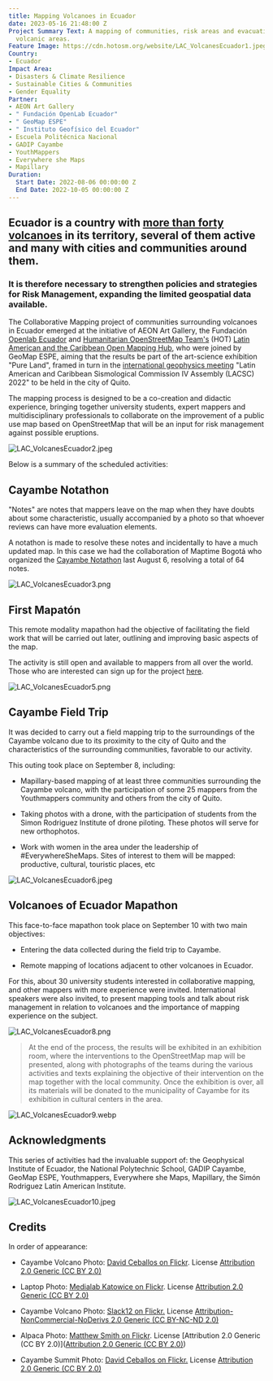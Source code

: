 ```yaml
---
title: Mapping Volcanoes in Ecuador
date: 2023-05-16 21:48:00 Z
Project Summary Text: A mapping of communities, risk areas and evacuation routes in
  volcanic areas.
Feature Image: https://cdn.hotosm.org/website/LAC_VolcanesEcuador1.jpeg
Country:
- Ecuador
Impact Area:
- Disasters & Climate Resilience
- Sustainable Cities & Communities
- Gender Equality
Partner:
- AEON Art Gallery
- " Fundación OpenLab Ecuador"
- " GeoMap ESPE"
- " Instituto Geofísico del Ecuador"
- Escuela Politécnica Nacional
- GADIP Cayambe
- YouthMappers
- Everywhere she Maps
- Mapillary
Duration:
  Start Date: 2022-08-06 00:00:00 Z
  End Date: 2022-10-05 00:00:00 Z
---
```


## Ecuador is a country with [more than forty volcanoes](https://en.wikipedia.org/wiki/List_of_volcanoes_in_Ecuador) in its territory, several of them active and many with cities and communities around them.

### It is therefore necessary to strengthen policies and strategies for Risk Management, expanding the limited geospatial data available.

The Collaborative Mapping project of communities surrounding volcanoes in Ecuador emerged at the initiative of AEON Art Gallery, the Fundación [Openlab Ecuador](https://openlab.ec/) and [Humanitarian OpenStreetMap Team's](https://www.hotosm.org/) (HOT) [Latin American and the Caribbean Open Mapping Hub](https://www.hotosm.org/hubs/latam-hub), who were joined by GeoMap ESPE, aiming that the results be part of the art-science exhibition "Pure Land", framed in turn in the [international geophysics meeting](http://www.lacsc2022quito.com/) "Latin American and Caribbean Sismological Commission IV Assembly (LACSC) 2022" to be held in the city of Quito.

The mapping process is designed to be a co-creation and didactic experience, bringing together university students, expert mappers and multidisciplinary professionals to collaborate on the improvement of a public use map based on OpenStreetMap that will be an input for risk management against possible eruptions.

![LAC_VolcanesEcuador2.jpeg](https://cdn.hotosm.org/website/LAC_VolcanesEcuador2.jpeg)

Below is a summary of the scheduled activities:

## Cayambe Notathon

"Notes" are notes that mappers leave on the map when they have doubts about some characteristic, usually accompanied by a photo so that whoever reviews can have more evaluation elements.

A notathon is made to resolve these notes and incidentally to have a much updated map. In this case we had the collaboration of Maptime Bogotá who organized the [Cayambe Notathon](https://twitter.com/MaptimeBogota/status/1550234273495539712) last August 6, resolving a total of 64 notes.

![LAC_VolcanesEcuador3.png](https://cdn.hotosm.org/website/LAC_VolcanesEcuador3.png)

## First Mapatón

This remote modality mapathon had the objective of facilitating the field work that will be carried out later, outlining and improving basic aspects of the map.

The activity is still open and available to mappers from all over the world. Those who are interested can sign up for the project [here](https://tasks.hotosm.org/projects/13078/#description).

![LAC_VolcanesEcuador5.png](https://cdn.hotosm.org/website/LAC_VolcanesEcuador5.png)

## Cayambe Field Trip
It was decided to carry out a field mapping trip to the surroundings of the Cayambe volcano due to its proximity to the city of Quito and the characteristics of the surrounding communities, favorable to our activity.

This outing took place on September 8, including:

* Mapillary-based mapping of at least three communities surrounding the Cayambe volcano, with the participation of some 25 mappers from the Youthmappers community and others from the city of Quito.

* Taking photos with a drone, with the participation of students from the Simon Rodriguez Institute of drone piloting. These photos will serve for new orthophotos.

* Work with women in the area under the leadership of #EverywhereSheMaps. Sites of interest to them will be mapped: productive, cultural, touristic places, etc

![LAC_VolcanesEcuador6.jpeg](https://cdn.hotosm.org/website/LAC_VolcanesEcuador6.jpeg)

## Volcanoes of Ecuador Mapathon
This face-to-face mapathon took place on September 10 with two main objectives:

- Entering the data collected during the field trip to Cayambe.

- Remote mapping of locations adjacent to other volcanoes in Ecuador.

For this, about 30 university students interested in collaborative mapping, and other mappers with more experience were invited. International speakers were also invited, to present mapping tools and talk about risk management in relation to volcanoes and the importance of mapping experience on the subject.

![LAC_VolcanesEcuador8.png](https://cdn.hotosm.org/website/LAC_VolcanesEcuador8.png)


> At the end of the process, the results will be exhibited in an exhibition room, where the interventions to the OpenStreetMap map will be presented, along with photographs of the teams during the various activities and texts explaining the objective of their intervention on the map together with the local community.
Once the exhibition is over, all its materials will be donated to the municipality of Cayambe for its exhibition in cultural centers in the area.

![LAC_VolcanesEcuador9.webp](https://cdn.hotosm.org/website/LAC_VolcanesEcuador9.webp)

## Acknowledgments
This series of activities had the invaluable support of: the Geophysical Institute of Ecuador, the National Polytechnic School, GADIP Cayambe, GeoMap ESPE, Youthmappers, Everywhere she Maps, Mapillary, the Simón Rodriguez Latin American Institute.

![LAC_VolcanesEcuador10.jpeg](https://cdn.hotosm.org/website/LAC_VolcanesEcuador10.jpeg)
## Credits
In order of appearance:

* Cayambe Volcano Photo: [David Ceballos on Flickr](https://www.flickr.com/photos/81329542@N05/46162371854). License [Attribution 2.0 Generic (CC BY 2.0)](https://creativecommons.org/licenses/by/2.0/)

* Laptop Photo: [Medialab Katowice on Flickr](https://www.flickr.com/photos/medialabkatowice/16780117127/). License  [Attribution 2.0 Generic (CC BY 2.0)](https://creativecommons.org/licenses/by/2.0/)

* Cayambe Volcano Photo: [Slack12 on Flickr.](https://www.flickr.com/photos/slack12/4452293235/) License [Attribution-NonCommercial-NoDerivs 2.0 Generic (CC BY-NC-ND 2.0)](https://creativecommons.org/licenses/by-nc-nd/2.0/)

* Alpaca Photo: [Matthew Smith on Flickr](https://www.flickr.com/photos/96701339@N04/51385636959/). License [Attribution 2.0 Generic (CC BY 2.0)]([Attribution 2.0 Generic (CC BY 2.0)](https://creativecommons.org/licenses/by/2.0/))

* Cayambe Summit Photo: [David Ceballos on Flickr.](https://www.flickr.com/photos/81329542@N05/32975841048/) License [Attribution 2.0 Generic (CC BY 2.0)](https://creativecommons.org/licenses/by/2.0/)
